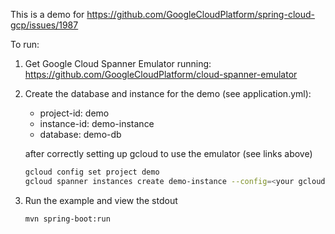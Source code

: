 This is a demo for https://github.com/GoogleCloudPlatform/spring-cloud-gcp/issues/1987

To run:
1. Get Google Cloud Spanner Emulator running: https://github.com/GoogleCloudPlatform/cloud-spanner-emulator
2. Create the database and instance for the demo (see application.yml):
    - project-id: demo
    - instance-id: demo-instance
    - database: demo-db

    after correctly setting up gcloud to use the emulator (see links above)
    ```bash
    gcloud config set project demo
    gcloud spanner instances create demo-instance --config=<your gcloud config name> --description="My Instance" --nodes=1
    ```
3. Run the example and view the stdout
    ```bash
    mvn spring-boot:run
    ```